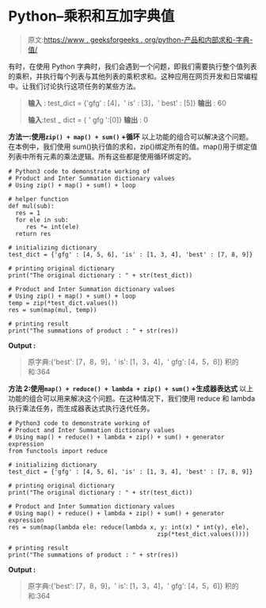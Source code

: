 # Python–乘积和互加字典值

> 原文:[https://www . geeksforgeeks . org/python-产品和内部求和-字典-值/](https://www.geeksforgeeks.org/python-product-and-inter-summation-dictionary-values/)

有时，在使用 Python 字典时，我们会遇到一个问题，即我们需要执行整个值列表的乘积，并执行每个列表与其他列表的乘积求和。这种应用在网页开发和日常编程中。让我们讨论执行这项任务的某些方法。

> **输入** : test_dict = {'gfg' : [4]，' is' : [3]，' best' : [5]}
> **输出** : 60
> 
> **输入**:test _ dict = { ' gfg ':[0]}
> **输出** : 0

**方法一:使用`zip() + map() + sum()` +循环**
以上功能的组合可以解决这个问题。在本例中，我们使用 sum()执行值的求和，zip()绑定所有的值。map()用于绑定值列表中所有元素的乘法逻辑。所有这些都是使用循环绑定的。

```
# Python3 code to demonstrate working of 
# Product and Inter Summation dictionary values
# Using zip() + map() + sum() + loop 

# helper function
def mul(sub):
  res = 1
  for ele in sub:
     res *= int(ele)
  return res

# initializing dictionary
test_dict = {'gfg' : [4, 5, 6], 'is' : [1, 3, 4], 'best' : [7, 8, 9]}

# printing original dictionary
print("The original dictionary : " + str(test_dict))

# Product and Inter Summation dictionary values
# Using zip() + map() + sum() + loop 
temp = zip(*test_dict.values())
res = sum(map(mul, temp))  

# printing result 
print("The summations of product : " + str(res)) 
```

**Output :**

> 原字典:{'best': [7，8，9]，' is': [1，3，4]，' gfg': [4，5，6]}
> 积的和:364

**方法 2:使用`map() + reduce() + lambda + zip() + sum()` +生成器表达式**
以上功能的组合可以用来解决这个问题。在这种情况下，我们使用 reduce 和 lambda 执行乘法任务，而生成器表达式执行迭代任务。

```
# Python3 code to demonstrate working of 
# Product and Inter Summation dictionary values
# Using map() + reduce() + lambda + zip() + sum() + generator expression
from functools import reduce

# initializing dictionary
test_dict = {'gfg' : [4, 5, 6], 'is' : [1, 3, 4], 'best' : [7, 8, 9]}

# printing original dictionary
print("The original dictionary : " + str(test_dict))

# Product and Inter Summation dictionary values
# Using map() + reduce() + lambda + zip() + sum() + generator expression
res = sum(map(lambda ele: reduce(lambda x, y: int(x) * int(y), ele),
                                          zip(*test_dict.values())))

# printing result 
print("The summations of product : " + str(res)) 
```

**Output :**

> 原字典:{'best': [7，8，9]，' is': [1，3，4]，' gfg': [4，5，6]}
> 积的和:364